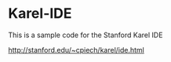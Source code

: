 # Karel-IDE
This is a sample code for the Stanford Karel IDE 

http://stanford.edu/~cpiech/karel/ide.html
